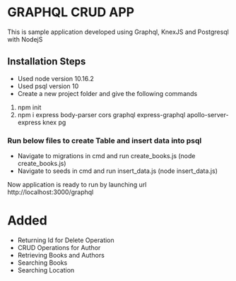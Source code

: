 # GRAPHQL CRUD APP

This is sample application developed using Graphql, KnexJS and Postgresql with NodejS

## Installation Steps

* Used node version 10.16.2
* Used psql version 10
* Create a new project folder and give the following commands

1. npm init
2. npm i express body-parser cors graphql express-graphql apollo-server-express knex pg

### Run below files to create Table and insert data into psql

* Navigate to migrations in cmd and run create_books.js (node create_books.js)
* Navigate to seeds in cmd and run insert_data.js (node insert_data.js)

Now application is ready to run by launching url http://localhost:3000/graphql

# Added

* Returning Id for Delete Operation
* CRUD Operations for Author
* Retrieving Books and Authors
* Searching Books
* Searching Location

